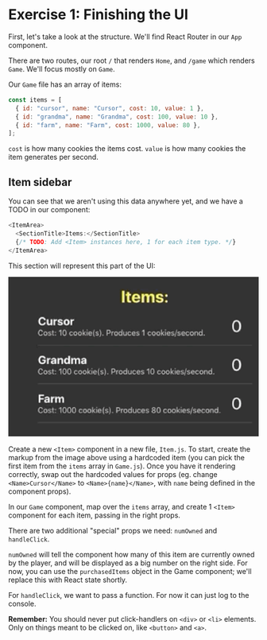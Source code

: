 # Exercise 1: Finishing the UI

First, let's take a look at the structure. We'll find React Router in our `App` component.

There are two routes, our root `/` that renders `Home`, and `/game` which renders `Game`. We'll focus mostly on `Game`.

Our `Game` file has an array of items:

```js
const items = [
  { id: "cursor", name: "Cursor", cost: 10, value: 1 },
  { id: "grandma", name: "Grandma", cost: 100, value: 10 },
  { id: "farm", name: "Farm", cost: 1000, value: 80 },
];
```

`cost` is how many cookies the items cost. `value` is how many cookies the item generates per second.

## Item sidebar

You can see that we aren't using this data anywhere yet, and we have a TODO in our component:

```js
<ItemArea>
  <SectionTitle>Items:</SectionTitle>
  {/* TODO: Add <Item> instances here, 1 for each item type. */}
</ItemArea>
```

This section will represent this part of the UI:

![working demo](../__lecture/assets/items.png)

Create a new `<Item>` component in a new file, `Item.js`. To start, create the markup from the image above using a hardcoded item (you can pick the first item from the `items` array in `Game.js`). Once you have it rendering correctly, swap out the hardcoded values for props (eg. change `<Name>Cursor</Name>` to `<Name>{name}</Name>`, with `name` being defined in the component props).

In our `Game` component, map over the `items` array, and create 1 `<Item>` component for each item, passing in the right props.

There are two additional "special" props we need: `numOwned` and `handleClick`.

`numOwned` will tell the component how many of this item are currently owned by the player, and will be displayed as a big number on the right side. For now, you can use the `purchasedItems` object in the Game component; we'll replace this with React state shortly.

For `handleClick`, we want to pass a function. For now it can just log to the console.

**Remember:** You should never put click-handlers on `<div>` or `<li>` elements. Only on things meant to be clicked on, like `<button>` and `<a>`.
